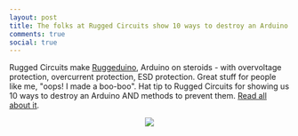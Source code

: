 ```yaml
---
layout: post
title: The folks at Rugged Circuits show 10 ways to destroy an Arduino!
comments: true
social: true
---
```

Rugged Circuits make [Ruggeduino](http://ruggedcircuits.com/html/ruggeduino.html), Arduino on steroids - with overvoltage protection, overcurrent protection, ESD protection. Great stuff for people like me, "oops! I made a boo-boo". Hat tip to Rugged Circuits for showing us 10 ways to destroy an Arduino AND methods to prevent them. [Read all about it](http://ruggedcircuits.com/html/ancp01.html).

<center><img src="{{ site.url }}/img/posts/rugged.png"/></center>